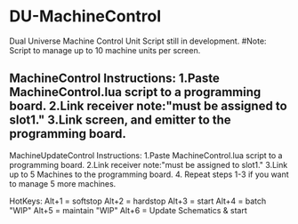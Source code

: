 # DU-MachineControl
Dual Universe Machine Control Unit Script still in development.
#Note: Script to manage up to 10 machine units per screen.

MachineControl Instructions:
1.Paste MachineControl.lua script to a programming board. 
2.Link receiver note:"must be assigned to slot1."
3.Link screen, and emitter to the programming board.
--

MachineUpdateControl Instructions:
1.Paste MachineControl.lua script to a programming board. 
2.Link receiver note:"must be assigned to slot1."
3.Link up to 5 Machines to the programming board. 
4. Repeat steps 1-3 if you want to manage 5 more machines.

HotKeys:
Alt+1 = softstop
Alt+2 = hardstop
Alt+3 = start
Alt+4 = batch "WIP"
Alt+5 = maintain "WIP"
Alt+6 = Update Schematics & start
